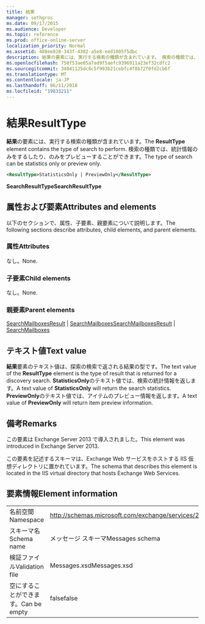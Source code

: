 ```yaml
---
title: 結果
manager: sethgros
ms.date: 09/17/2015
ms.audience: Developer
ms.topic: reference
ms.prod: office-online-server
localization_priority: Normal
ms.assetid: 488ee828-343f-4382-a5e8-eed1005f5dbc
description: 結果の要素には、実行する検索の種類が含まれています。 検索の種類では、統計情報のみをするしたり、のみをプレビューすることができます。
ms.openlocfilehash: 750f53ae05a7ad9f5aefc9396911a23ef32cdfc2
ms.sourcegitcommit: 34041125dc8c5f993b21cebfc4f8b72f0fd2cb6f
ms.translationtype: MT
ms.contentlocale: ja-JP
ms.lasthandoff: 06/11/2018
ms.locfileid: "19833211"
---
```

# <a name="resulttype"></a><span data-ttu-id="307b7-104">結果</span><span class="sxs-lookup"><span data-stu-id="307b7-104">ResultType</span></span>

<span data-ttu-id="307b7-105">**結果**の要素には、実行する検索の種類が含まれています。</span><span class="sxs-lookup"><span data-stu-id="307b7-105">The **ResultType** element contains the type of search to perform.</span></span> <span data-ttu-id="307b7-106">検索の種類では、統計情報のみをするしたり、のみをプレビューすることができます。</span><span class="sxs-lookup"><span data-stu-id="307b7-106">The type of search can be statistics only or preview only.</span></span> 
  
```XML
<ResultType>StatisticsOnly | PreviewOnly</ResultType>
```

 <span data-ttu-id="307b7-107">**SearchResultType**</span><span class="sxs-lookup"><span data-stu-id="307b7-107">**SearchResultType**</span></span>
## <a name="attributes-and-elements"></a><span data-ttu-id="307b7-108">属性および要素</span><span class="sxs-lookup"><span data-stu-id="307b7-108">Attributes and elements</span></span>

<span data-ttu-id="307b7-109">以下のセクションで、属性、子要素、親要素について説明します。</span><span class="sxs-lookup"><span data-stu-id="307b7-109">The following sections describe attributes, child elements, and parent elements.</span></span>
  
### <a name="attributes"></a><span data-ttu-id="307b7-110">属性</span><span class="sxs-lookup"><span data-stu-id="307b7-110">Attributes</span></span>

<span data-ttu-id="307b7-111">なし。</span><span class="sxs-lookup"><span data-stu-id="307b7-111">None.</span></span>
  
### <a name="child-elements"></a><span data-ttu-id="307b7-112">子要素</span><span class="sxs-lookup"><span data-stu-id="307b7-112">Child elements</span></span>

<span data-ttu-id="307b7-113">なし。</span><span class="sxs-lookup"><span data-stu-id="307b7-113">None.</span></span>
  
### <a name="parent-elements"></a><span data-ttu-id="307b7-114">親要素</span><span class="sxs-lookup"><span data-stu-id="307b7-114">Parent elements</span></span>

<span data-ttu-id="307b7-115">[SearchMailboxesResult](searchmailboxesresult.md) | [SearchMailboxes](searchmailboxes.md)</span><span class="sxs-lookup"><span data-stu-id="307b7-115">[SearchMailboxesResult](searchmailboxesresult.md) | [SearchMailboxes](searchmailboxes.md)</span></span>
  
## <a name="text-value"></a><span data-ttu-id="307b7-116">テキスト値</span><span class="sxs-lookup"><span data-stu-id="307b7-116">Text value</span></span>

<span data-ttu-id="307b7-117">**結果**要素のテキスト値は、探索の検索で返される結果の型です。</span><span class="sxs-lookup"><span data-stu-id="307b7-117">The text value of the **ResultType** element is the type of result that is returned for a discovery search.</span></span> <span data-ttu-id="307b7-118">**StatisticsOnly**のテキスト値では、検索の統計情報を返します。</span><span class="sxs-lookup"><span data-stu-id="307b7-118">A text value of **StatisticsOnly** will return the search statistics.</span></span> <span data-ttu-id="307b7-119">**PreviewOnly**のテキスト値では、アイテムのプレビュー情報を返します。</span><span class="sxs-lookup"><span data-stu-id="307b7-119">A text value of **PreviewOnly** will return item preview information.</span></span> 
  
## <a name="remarks"></a><span data-ttu-id="307b7-120">備考</span><span class="sxs-lookup"><span data-stu-id="307b7-120">Remarks</span></span>

<span data-ttu-id="307b7-121">この要素は Exchange Server 2013 で導入されました。</span><span class="sxs-lookup"><span data-stu-id="307b7-121">This element was introduced in Exchange Server 2013.</span></span>
  
<span data-ttu-id="307b7-122">この要素を記述するスキーマは、Exchange Web サービスをホストする IIS 仮想ディレクトリに置かれています。</span><span class="sxs-lookup"><span data-stu-id="307b7-122">The schema that describes this element is located in the IIS virtual directory that hosts Exchange Web Services.</span></span>
  
## <a name="element-information"></a><span data-ttu-id="307b7-123">要素情報</span><span class="sxs-lookup"><span data-stu-id="307b7-123">Element information</span></span>

|||
|:-----|:-----|
|<span data-ttu-id="307b7-124">名前空間</span><span class="sxs-lookup"><span data-stu-id="307b7-124">Namespace</span></span>  <br/> |http://schemas.microsoft.com/exchange/services/2006/messages  <br/> |
|<span data-ttu-id="307b7-125">スキーマ名</span><span class="sxs-lookup"><span data-stu-id="307b7-125">Schema name</span></span>  <br/> |<span data-ttu-id="307b7-126">メッセージ スキーマ</span><span class="sxs-lookup"><span data-stu-id="307b7-126">Messages schema</span></span>  <br/> |
|<span data-ttu-id="307b7-127">検証ファイル</span><span class="sxs-lookup"><span data-stu-id="307b7-127">Validation file</span></span>  <br/> |<span data-ttu-id="307b7-128">Messages.xsd</span><span class="sxs-lookup"><span data-stu-id="307b7-128">Messages.xsd</span></span>  <br/> |
|<span data-ttu-id="307b7-129">空にすることができます。</span><span class="sxs-lookup"><span data-stu-id="307b7-129">Can be empty</span></span>  <br/> |<span data-ttu-id="307b7-130">false</span><span class="sxs-lookup"><span data-stu-id="307b7-130">false</span></span>  <br/> |
   


